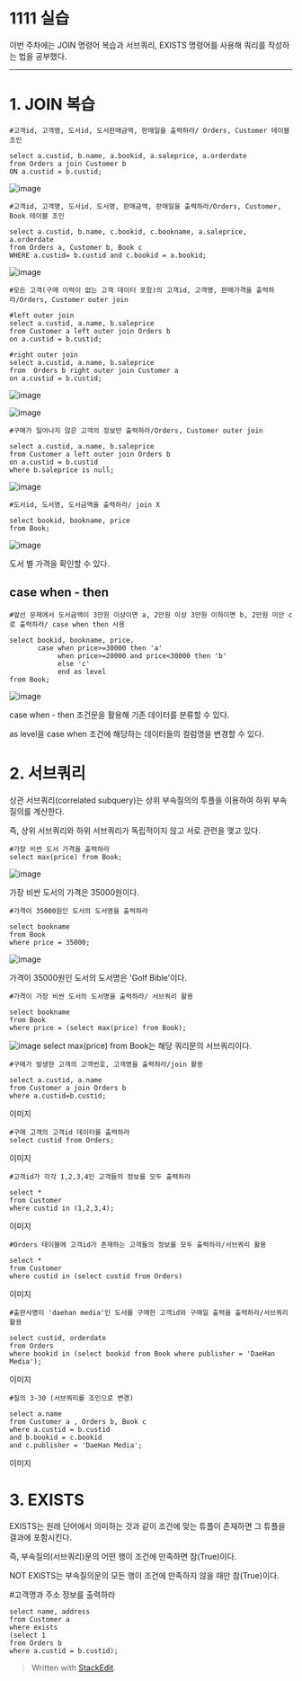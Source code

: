 # 1111 실습

이번 주차에는 JOIN 명령어 복습과 서브쿼리, EXISTS 명령어를 사용해 쿼리를 작성하는 법을 공부했다.

---
# 1. JOIN 복습

    #고객id, 고객명, 도서id, 도서판매금액, 판매일을 출력하라/ Orders, Customer 테이블 조인
    
    select a.custid, b.name, a.bookid, a.saleprice, a.orderdate
    from Orders a join Customer b 
    ON a.custid = b.custid;

![image](https://user-images.githubusercontent.com/114793024/202112380-e25c010c-3375-4abf-b09f-223eb18449db.png)


    #고객id, 고객명, 도서id, 도서명, 판매금액, 판매일을 출력하라/Orders, Customer, Book 테이블 조인
    
    select a.custid, b.name, c.bookid, c.bookname, a.saleprice, a.orderdate
    from Orders a, Customer b, Book c
    WHERE a.custid= b.custid and c.bookid = a.bookid;

![image](https://user-images.githubusercontent.com/114793024/202119235-b7b7e153-6311-49f6-bc95-b08c6c16cc29.png)


    #모든 고객(구매 이력이 없는 고객 데이터 포함)의 고객id, 고객명, 판매가격을 출력하라/Orders, Customer outer join
    
    #left outer join
    select a.custid, a.name, b.saleprice
    from Customer a left outer join Orders b
    on a.custid = b.custid; 
    
    #right outer join
    select a.custid, a.name, b.saleprice
    from  Orders b right outer join Customer a
    on a.custid = b.custid; 

![image](https://user-images.githubusercontent.com/114793024/202119871-dbad8d9a-b3f7-48fc-9fa5-2e568abdb508.png)

![image](https://user-images.githubusercontent.com/114793024/202120029-22d9e6ad-8f83-4589-bddf-ddc2ec33c876.png)

    #구매가 일어나지 않은 고객의 정보만 출력하라/Orders, Customer outer join
    
    select a.custid, a.name, b.saleprice
    from Customer a left outer join Orders b
    on a.custid = b.custid
    where b.saleprice is null;

![image](https://user-images.githubusercontent.com/114793024/202120459-00973079-d426-4c88-b595-cf811e581afb.png)


    #도서id, 도서명, 도서금액을 출력하라/ join X
    
    select bookid, bookname, price
    from Book;
    
![image](https://user-images.githubusercontent.com/114793024/202120691-9f2a51ab-3992-4b0e-86ba-61cc0772ebaa.png)

도서 별 가격을 확인할 수 있다.

## case when - then

    #앞선 문제에서 도서금액이 3만원 이상이면 a, 2만원 이상 3만원 이하이면 b, 2만원 미만 c로 출력하라/ case when then 사용
    
    select bookid, bookname, price, 
           case when price>=30000 then 'a'
                when price>=20000 and price<30000 then 'b'
                else 'c'
                end as level
    from Book;

![image](https://user-images.githubusercontent.com/114793024/202121576-f9ebd38b-bf54-4db8-9cb7-fb531005a7a9.png)

case when - then 조건문을 활용해 기존 데이터를 분류할 수 있다.

as level을 case when 조건에 해당하는 데이터들의 컬럼명을 변경할 수 있다. 

# 2. 서브쿼리

상관 서브쿼리(correlated subquery)는 상위 부속질의의 투플을 이용하여 하위 부속질의를 계산한다.

 즉, 상위 서브쿼리와 하위 서브쿼리가 독립적이지 않고 서로 관련을 맺고 있다.

    #가장 비싼 도서 가격을 출력하라
    select max(price) from Book;
    
![image](https://user-images.githubusercontent.com/114793024/202123234-0a422b7c-5692-4bdf-be0b-322d12de232b.png)

가장 비싼 도서의 가격은 35000원이다.

    #가격이 35000원인 도서의 도서명을 출력하라
    
    select bookname
    from Book
    where price = 35000;

![image](https://user-images.githubusercontent.com/114793024/202123526-88723758-2238-439e-89f2-1e719e3f7383.png)

가격이 35000원인 도서의 도서명은 'Golf Bible'이다.

    #가격이 가장 비싼 도서의 도서명을 출력하라/ 서브쿼리 활용
    
    select bookname
    from Book
    where price = (select max(price) from Book);

![image](https://user-images.githubusercontent.com/114793024/202124221-0dc46d39-3dc5-4dcd-832b-6f10bef5133d.png)
 select max(price) from Book는 해당 쿼리문의 서브쿼리이다.

    #구매가 발생한 고객의 고객번호, 고객명을 출력하라/join 활용
    
    select a.custid, a.name
    from Customer a join Orders b
    where a.custid=b.custid;

이미지

    #구매 고객의 고객id 데이터를 출력하라 
    select custid from Orders;

이미지

    #고객id가 각각 1,2,3,4인 고객들의 정보를 모두 출력하라
    
    select *
    from Customer
    where custid in (1,2,3,4);

이미지

    #Orders 테이블에 고객id가 존재하는 고객들의 정보를 모두 출력하라/서브쿼리 활용
    
    select *
    from Customer
    where custid in (select custid from Orders)
   
   이미지
   
    #출판사명이 'daehan media'인 도서를 구매한 고객id와 구매일 출력을 출력하라/서브쿼리 활용
    
    select custid, orderdate
    from Orders
    where bookid in (select bookid from Book where publisher = 'DaeHan Media');

이미지

    #질의 3-30 (서브쿼리를 조인으로 변경)
    
    select a.name
    from Customer a , Orders b, Book c 
    where a.custid = b.custid 
    and b.bookid = c.bookid 
    and c.publisher = 'DaeHan Media';

이미지

# 3. EXISTS

EXISTS는 원래 단어에서 의미하는 것과 같이 조건에 맞는 튜플이 존재하면 그 튜플을 결과에 포함시킨다. 

즉,  부속질의(서브쿼리)문의 어떤 행이 조건에 만족하면 참(True)이다. 

NOT EXISTS는 부속질의문의 모든 행이 조건에 만족하지 않을 때만 참(True)이다.


#고객명과 주소 정보를 출력하라

    select name, address
    from Customer a
    where exists 
    (select 1 
    from Orders b 
    where a.custid = b.custid);

> Written with [StackEdit](https://stackedit.io/).





<!--stackedit_data:
eyJoaXN0b3J5IjpbLTE3MTI5MjAxNzksLTE5MTk3NzI1MzcsMj
U5MjMzMDIxLDE0MDU2MDQ3LC0yMDMwMzY4MTk3LC05MzY1NzQ5
ODRdfQ==
-->